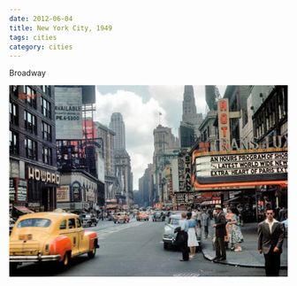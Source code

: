 ```yaml
---
date: 2012-06-04
title: New York City, 1949
tags: cities
category: cities
---
```


Broadway

![nyc1](https://raw.githubusercontent.com/muneer78/muneer78.github.io/master/images/NYC9.jpg)



